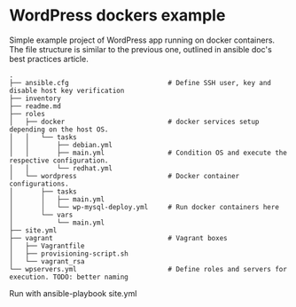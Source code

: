 # WordPress dockers example

Simple example project of WordPress app running on docker containers.  
The file structure is similar to the previous one, outlined in ansible doc's best practices article.  

    .
    ├── ansible.cfg                         # Define SSH user, key and disable host key verification 
    ├── inventory
    ├── readme.md
    ├── roles
    │   ├── docker                          # docker services setup depending on the host OS.
    │   │   └── tasks
    │   │       ├── debian.yml
    │   │       ├── main.yml                # Condition OS and execute the respective configuration.
    │   │       └── redhat.yml
    │   └── wordpress                       # Docker container configurations.
    │       ├── tasks
    │       │   ├── main.yml               
    │       │   └── wp-mysql-deploy.yml     # Run docker containers here 
    │       └── vars
    │           └── main.yml
    ├── site.yml
    ├── vagrant                             # Vagrant boxes
    │   ├── Vagrantfile
    │   ├── provisioning-script.sh
    │   └── vagrant_rsa
    └── wpservers.yml                       # Define roles and servers for execution. TODO: better naming

Run with
    ansible-playbook site.yml